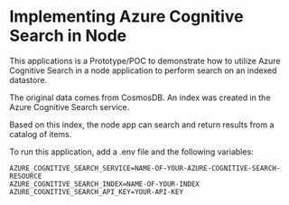# Implementing Azure Cognitive Search in Node

This applications is a Prototype/POC to demonstrate how to utilize Azure Cognitive Search in a node application to perform search on an indexed datastore.

The original data comes from CosmosDB. An index was created in the Azure Cognitive Search service.

Based on this index, the node app can search and return results from a catalog of items.

To run this application, add a .env file and the following variables:

``` dotenv
AZURE_COGNITIVE_SEARCH_SERVICE=NAME-OF-YOUR-AZURE-COGNITIVE-SEARCH-RESOURCE
AZURE_COGNITIVE_SEARCH_INDEX=NAME-OF-YOUR-INDEX
AZURE_COGNITIVE_SEARCH_API_KEY=YOUR-API-KEY
```